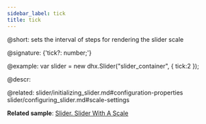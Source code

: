 ```yaml
---
sidebar_label: tick
title: tick
---          
```


@short: sets the interval of steps for rendering the slider scale

@signature: {'tick?: number;'}

@example: 
var slider = new dhx.Slider("slider_container", { 
    tick:2
});



@descr: 


@related: slider/initializing_slider.md#configuration-properties
slider/configuring_slider.md#scale-settings

**Related sample**: [Slider. Slider With A Scale](https://snippet.dhtmlx.com/4a6l7cyy)